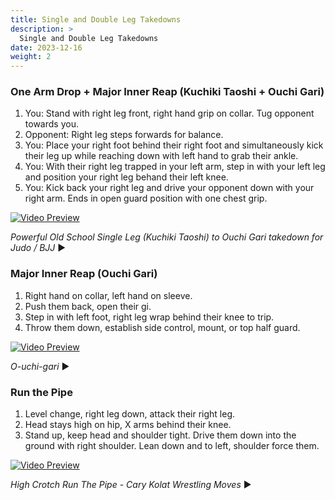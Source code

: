 ```yaml
---
title: Single and Double Leg Takedowns
description: >
  Single and Double Leg Takedowns
date: 2023-12-16
weight: 2
---
```


### One Arm Drop + Major Inner Reap (Kuchiki Taoshi + Ouchi Gari)

1. You: Stand with right leg front, right hand grip on collar. Tug opponent towards you.
2. Opponent: Right leg steps forwards for balance.
3. You: Place your right foot behind their right foot and simultaneously kick their leg up while reaching down with left hand to grab their ankle.
4. You: With their right leg trapped in your left arm, step in with your left leg and position your right leg behand their left knee.
5. You: Kick back your right leg and drive your opponent down with your right arm. Ends in open guard position with one chest grip.

[![Video Preview](https://i.ytimg.com/vi/qC0sal36tMM/hqdefault.jpg)](https://www.youtube.com/watch?v=qC0sal36tMM)

*Powerful Old School Single Leg (Kuchiki Taoshi) to Ouchi Gari takedown for Judo / BJJ* ▶️

### Major Inner Reap (Ouchi Gari)

1. Right hand on collar, left hand on sleeve.
2. Push them back, open their gi.
3. Step in with left foot, right leg wrap behind their knee to trip.
4. Throw them down, establish side control, mount, or top half guard.

[![Video Preview](https://i3.ytimg.com/vi/0itJFhV9pDQ/maxresdefault.jpg)](https://www.youtube.com/watch?v=0itJFhV9pDQ)

*O-uchi-gari* ▶️

### Run the Pipe

1. Level change, right leg down, attack their right leg.
2. Head stays high on hip, X arms behind their knee.
3. Stand up, keep head and shoulder tight. Drive them down into the ground with right shoulder. Lean down and to left, shoulder force them.

[![Video Preview](http://i3.ytimg.com/vi/wQanUTuZF3M/hqdefault.jpg)](https://www.youtube.com/watch?v=wQanUTuZF3M)

*High Crotch Run The Pipe - Cary Kolat Wrestling Moves* ▶️
